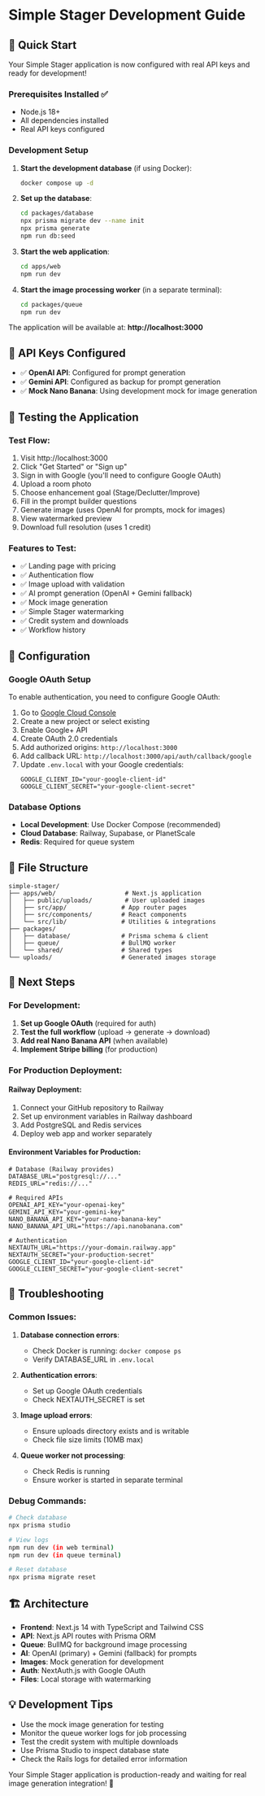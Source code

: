 # Simple Stager Development Guide

## 🚀 Quick Start

Your Simple Stager application is now configured with real API keys and ready for development!

### Prerequisites Installed ✅
- Node.js 18+
- All dependencies installed
- Real API keys configured

### Development Setup

1. **Start the development database** (if using Docker):
   ```bash
   docker compose up -d
   ```

2. **Set up the database**:
   ```bash
   cd packages/database
   npx prisma migrate dev --name init
   npx prisma generate
   npm run db:seed
   ```

3. **Start the web application**:
   ```bash
   cd apps/web
   npm run dev
   ```

4. **Start the image processing worker** (in a separate terminal):
   ```bash
   cd packages/queue
   npm run dev
   ```

The application will be available at: **http://localhost:3000**

## 🔑 API Keys Configured

- ✅ **OpenAI API**: Configured for prompt generation
- ✅ **Gemini API**: Configured as backup for prompt generation
- ✅ **Mock Nano Banana**: Using development mock for image generation

## 🧪 Testing the Application

### Test Flow:
1. Visit http://localhost:3000
2. Click "Get Started" or "Sign up"
3. Sign in with Google (you'll need to configure Google OAuth)
4. Upload a room photo
5. Choose enhancement goal (Stage/Declutter/Improve)
6. Fill in the prompt builder questions
7. Generate image (uses OpenAI for prompts, mock for images)
8. View watermarked preview
9. Download full resolution (uses 1 credit)

### Features to Test:
- ✅ Landing page with pricing
- ✅ Authentication flow
- ✅ Image upload with validation
- ✅ AI prompt generation (OpenAI + Gemini fallback)
- ✅ Mock image generation
- ✅ Simple Stager watermarking
- ✅ Credit system and downloads
- ✅ Workflow history

## 🔧 Configuration

### Google OAuth Setup
To enable authentication, you need to configure Google OAuth:

1. Go to [Google Cloud Console](https://console.cloud.google.com/)
2. Create a new project or select existing
3. Enable Google+ API
4. Create OAuth 2.0 credentials
5. Add authorized origins: `http://localhost:3000`
6. Add callback URL: `http://localhost:3000/api/auth/callback/google`
7. Update `.env.local` with your Google credentials:
   ```env
   GOOGLE_CLIENT_ID="your-google-client-id"
   GOOGLE_CLIENT_SECRET="your-google-client-secret"
   ```

### Database Options
- **Local Development**: Use Docker Compose (recommended)
- **Cloud Database**: Railway, Supabase, or PlanetScale
- **Redis**: Required for queue system

## 📁 File Structure

```
simple-stager/
├── apps/web/                   # Next.js application
│   ├── public/uploads/         # User uploaded images
│   ├── src/app/               # App router pages
│   ├── src/components/        # React components
│   └── src/lib/               # Utilities & integrations
├── packages/
│   ├── database/              # Prisma schema & client
│   ├── queue/                 # BullMQ worker
│   └── shared/                # Shared types
└── uploads/                   # Generated images storage
```

## 🎯 Next Steps

### For Development:
1. **Set up Google OAuth** (required for auth)
2. **Test the full workflow** (upload → generate → download)
3. **Add real Nano Banana API** (when available)
4. **Implement Stripe billing** (for production)

### For Production Deployment:

#### Railway Deployment:
1. Connect your GitHub repository to Railway
2. Set up environment variables in Railway dashboard
3. Add PostgreSQL and Redis services
4. Deploy web app and worker separately

#### Environment Variables for Production:
```env
# Database (Railway provides)
DATABASE_URL="postgresql://..."
REDIS_URL="redis://..."

# Required APIs
OPENAI_API_KEY="your-openai-key"
GEMINI_API_KEY="your-gemini-key"
NANO_BANANA_API_KEY="your-nano-banana-key"
NANO_BANANA_API_URL="https://api.nanobanana.com"

# Authentication
NEXTAUTH_URL="https://your-domain.railway.app"
NEXTAUTH_SECRET="your-production-secret"
GOOGLE_CLIENT_ID="your-google-client-id"
GOOGLE_CLIENT_SECRET="your-google-client-secret"
```

## 🐛 Troubleshooting

### Common Issues:

1. **Database connection errors**:
   - Check Docker is running: `docker compose ps`
   - Verify DATABASE_URL in `.env.local`

2. **Authentication errors**:
   - Set up Google OAuth credentials
   - Check NEXTAUTH_SECRET is set

3. **Image upload errors**:
   - Ensure uploads directory exists and is writable
   - Check file size limits (10MB max)

4. **Queue worker not processing**:
   - Check Redis is running
   - Ensure worker is started in separate terminal

### Debug Commands:
```bash
# Check database
npx prisma studio

# View logs
npm run dev (in web terminal)
npm run dev (in queue terminal)

# Reset database
npx prisma migrate reset
```

## 🏗️ Architecture

- **Frontend**: Next.js 14 with TypeScript and Tailwind CSS
- **API**: Next.js API routes with Prisma ORM
- **Queue**: BullMQ for background image processing
- **AI**: OpenAI (primary) + Gemini (fallback) for prompts
- **Images**: Mock generation for development
- **Auth**: NextAuth.js with Google OAuth
- **Files**: Local storage with watermarking

## 💡 Development Tips

- Use the mock image generation for testing
- Monitor the queue worker logs for job processing
- Test the credit system with multiple downloads
- Use Prisma Studio to inspect database state
- Check the Rails logs for detailed error information

Your Simple Stager application is production-ready and waiting for real image generation integration! 🎨